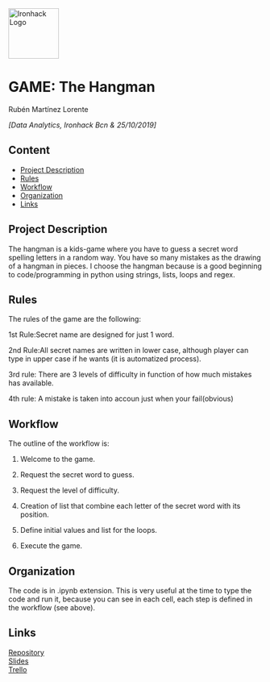 <img src="https://bit.ly/2VnXWr2" alt="Ironhack Logo" width="100"/>

# GAME: **The Hangman**
Rubén Martínez Lorente

*[Data Analytics, Ironhack Bcn & 25/10/2019]*

## Content
- [Project Description](#project-description)
- [Rules](#rules)
- [Workflow](#workflow)
- [Organization](#organization)
- [Links](#links)

## Project Description
The hangman is a kids-game where you have to guess a secret word spelling letters in a random way. You have so many mistakes as the drawing of a hangman in pieces.
I choose the hangman because is a good beginning to code/programming in python using strings, lists, loops and regex. 

## Rules
The rules of the game are the following:

1st Rule:Secret name are designed for just 1 word.

2nd Rule:All secret names are written in lower case, although player can type in upper case if he wants (it is automatized process).

3rd rule: There are 3 levels of difficulty in function of how much mistakes has available. 

4th rule: A mistake is taken into accoun just when your fail(obvious)

## Workflow
The outline of the workflow is:
1. Welcome to the game.

2. Request the secret word to guess.

3. Request the level of difficulty.

4. Creation of list that combine each letter of the secret word with its position.

5. Define initial values and list for the loops.

6. Execute the game.

## Organization
The code is in .ipynb extension. This is very useful at the time to type the code and run it, because you can see in each cell, each step is defined in the workflow (see above).

## Links
[Repository](https://github.com/rubenmartinezlorente)  
[Slides](https://drive.google.com/open?id=1hvNhMxg8VETes3hdmviO2sruK0DD3cqJiQLIl9pV47o)  
[Trello](https://trello.com/b/G7vVQfsj/proyecto-1-build-your-own-game)  
